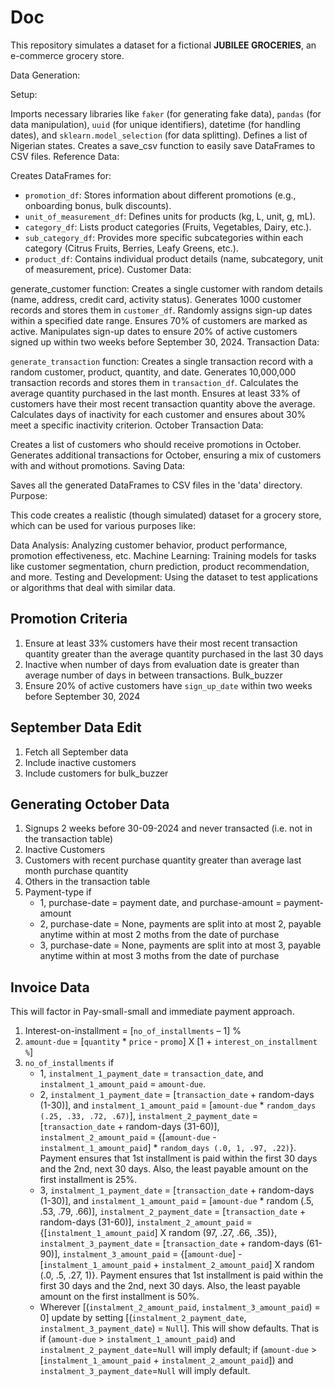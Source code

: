 # Doc

This repository simulates a dataset for a fictional **JUBILEE GROCERIES**, an e-commerce grocery store.

Data Generation:

Setup:

Imports necessary libraries like `faker` (for generating fake data), `pandas` (for data manipulation), `uuid` (for unique identifiers), datetime (for handling dates), and `sklearn.model_selection` (for data splitting).
Defines a list of Nigerian states.
Creates a save_csv function to easily save DataFrames to CSV files.
Reference Data:

Creates DataFrames for:

+ `promotion_df`: Stores information about different promotions (e.g., onboarding bonus, bulk discounts).
+ `unit_of_measurement_df`: Defines units for products (kg, L, unit, g, mL).
+ `category_df`: Lists product categories (Fruits, Vegetables, Dairy, etc.).
+ `sub_category_df`: Provides more specific subcategories within each category (Citrus Fruits, Berries, Leafy Greens, etc.).
+ `product_df`: Contains individual product details (name, subcategory, unit of measurement, price).
Customer Data:

generate_customer function: Creates a single customer with random details (name, address, credit card, activity status).
Generates 1000 customer records and stores them in `customer_df`.
Randomly assigns sign-up dates within a specified date range.
Ensures 70% of customers are marked as active.
Manipulates sign-up dates to ensure 20% of active customers signed up within two weeks before September 30, 2024.
Transaction Data:

`generate_transaction` function: Creates a single transaction record with a random customer, product, quantity, and date.
Generates 10,000,000 transaction records and stores them in `transaction_df`.
Calculates the average quantity purchased in the last month.
Ensures at least 33% of customers have their most recent transaction quantity above the average.
Calculates days of inactivity for each customer and ensures about 30% meet a specific inactivity criterion.
October Transaction Data:

Creates a list of customers who should receive promotions in October.
Generates additional transactions for October, ensuring a mix of customers with and without promotions.
Saving Data:

Saves all the generated DataFrames to CSV files in the 'data' directory.
Purpose:

This code creates a realistic (though simulated) dataset for a grocery store, which can be used for various purposes like:

Data Analysis: Analyzing customer behavior, product performance, promotion effectiveness, etc.
Machine Learning: Training models for tasks like customer segmentation, churn prediction, product recommendation, and more.
Testing and Development: Using the dataset to test applications or algorithms that deal with similar data.

## Promotion Criteria

1. Ensure at least 33% customers have their most recent transaction quantity greater than the average quantity purchased in the last 30 days
2. Inactive when number of days from evaluation date is greater than average number of days in between transactions. Bulk_buzzer
3. Ensure 20% of active customers have `sign_up_date` within two weeks before September 30, 2024

## September Data Edit

1. Fetch all September data
2. Include inactive customers
3. Include customers for bulk_buzzer

## Generating October Data

1. Signups 2 weeks before 30-09-2024 and never transacted (i.e. not in the transaction table)
2. Inactive Customers
3. Customers with recent purchase quantity greater than average last month purchase quantity
4. Others in the transaction table
5. Payment-type if
    + 1, purchase-date = payment date, and purchase-amount = payment-amount
    + 2, purchase-date = None, payments are split into at most 2, payable anytime within at most 2 moths from the date of purchase
    + 3, purchase-date = None, payments are split into at most 3, payable anytime within at most 3 moths from the date of purchase

## Invoice Data

This will factor in Pay-small-small and immediate payment approach.

1. Interest-on-installment = [`no_of_installments` – 1] %
2. `amount-due` = [`quantity` * `price` - `promo`] X [1 + `interest_on_installment %`]
3. `no_of_installments` if
    + 1, `instalment_1_payment_date` = `transaction_date`, and `instalment_1_amount_paid` = `amount-due`.
    + 2, `instalment_1_payment_date` = [`transaction_date` + random-days (1-30)], and `instalment_1_amount_paid` = [`amount-due` * `random_days (.25, .33, .72, .67)`], `instalment_2_payment_date` = [`transaction_date` + random-days (31-60)], `instalment_2_amount_paid` = {[`amount-due` - `instalment_1_amount_paid`] * `random_days (.0, 1, .97, .22)`}. Payment ensures that 1st installment is paid within the first 30 days and the 2nd, next 30 days. Also, the least payable amount on the first installment is 25%.
    + 3, `instalment_1_payment_date` = [`transaction_date` + random-days (1-30)], and `instalment_1_amount_paid` = [`amount-due` * random (.5, .53, .79, .66)], `instalment_2_payment_date` = [`transaction_date` + random-days (31-60)], `instalment_2_amount_paid` = {[`instalment_1_amount_paid`] X random (97, .27, .66, .35)}, `instalment_3_payment_date` = [`transaction_date` + random-days (61-90)], `instalment_3_amount_paid` = {[`amount-due`] - [`instalment_1_amount_paid` + `instalment_2_amount_paid`] X random (.0, .5, .27, 1)}. Payment ensures that 1st installment is paid within the first 30 days and the 2nd, next 30 days. Also, the least payable amount on the first installment is 50%.
    + Wherever [(`instalment_2_amount_paid`, `instalment_3_amount_paid`) = 0] update by setting [(`instalment_2_payment_date`, `instalment_3_payment_date`) = `Null`]. This will show defaults. That is if (`amount-due` > `instalment_1_amount_paid`) and `instalment_2_payment_date`=`Null` will imply default; if (`amount-due` > [`instalment_1_amount_paid` + `instalment_2_amount_paid`]) and `instalment_3_payment_date`=`Null` will imply default.
